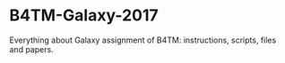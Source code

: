 # B4TM-Galaxy-2017
Everything about Galaxy assignment of B4TM: instructions, scripts, files and papers.
